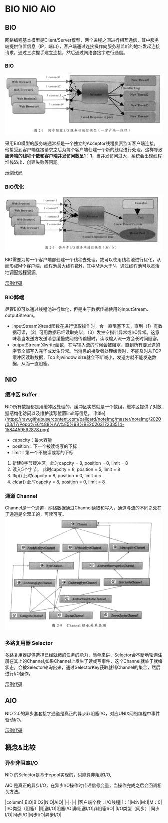 # BIO NIO AIO
## BIO
网络编程基本模型是Client/Server模型，两个进程之间进行相互通信，其中服务端提供位置信息（IP，端口），客户端通过连接操作向服务器监听的地址发起连接请求，通过三次握手建立连接，然后通过网络套接字进行通信。

### BIO

![title](https://raw.githubusercontent.com/pallcard/noteImg/master/noteImg/2020/03/16/Popo%E6%88%AA%E5%9B%BE2020316234123-1584373317560.png)

采用BIO模型的服务端通常都是一个独立的Acceptor线程负责监听客户端连接，他接受到客户端连接请求之后为每个客户端创建一个新的线程进行处理。这样导致**服务端的线程个数和客户端并发访问数呈1：1**，当并发访问过大，系统会出现线程堆栈溢出、创建失败等问题。

[示例代码](https://github.com/pallcard/learn-java/blob/master/src/main/java/com/wishhust/net/netty/bio "bio")

### BIO优化

![title](https://raw.githubusercontent.com/pallcard/noteImg/master/noteImg/2020/03/16/Popo%E6%88%AA%E5%9B%BE2020316235452-1584374147782.png)

BIO需要为每一个客户端都创建一个线程去处理，故可以使用线程池进行优化，从而形成M个客户端，线程池最大线程数N，其中M远大于N，通过线程池可以灵活地调配线程资源。

[示例代码](https://github.com/pallcard/learn-java/blob/master/src/main/java/com/wishhust/net/netty/bio2 "bio2")

### BIO弊端
尽管BIO可以通过线程池进行优化，但是由于数据传输使用的inputStream、outputStream。
* inputStream的read函数在进行读取操作时，会一直阻塞下去，直到（1）有数据可读，（2）可用数据已经读取完毕，（3）发生空指针异常或I/O异常。这意味着当发送方发送消息缓慢或网络传输慢时，读取输入流一方会长时间阻塞。
* outputStream的write函数，在写输入流的时候会被阻塞，直到所有要发送的字节全部写入完毕或发生异常。当消息的接受者处理缓慢时，不能及时从TCP缓冲区读取数据，Tcp 的window size就会不断减小，发送方就不能发送数据，从而一直阻塞。

## NIO

### 缓冲区 Buffer
NIO所有数据都是用缓冲区处理的，缓冲区实质就是一个数组，缓冲区提供了对数据结构化访问以及维护读写位置limit等信息。
![title]
(https://raw.githubusercontent.com/pallcard/noteImg/master/noteImg/2020/03/17/Popo%E6%88%AA%E5%9B%BE2020317233514-1584459592878.png)

* capacity：最大容量
* position：下一个被读或写的下标
* limit：第一个不被读或写的下标

1. 新建8字节缓冲区，此时capcity = 8, position = 0, limit = 8
2. 读入5个字节，   此时capcity = 8, position = 5, limit = 8
3. flip()         此时capcity = 8, position = 0, limit = 5
4. clear()        此时capcity = 8, position = 0, limit = 8

### 通道 Channel
Channel是一个通道，网络数据通过Channel读取和写入，通道与流的不同之处在于通道是全双工的，可读可写。
![title](https://raw.githubusercontent.com/pallcard/noteImg/master/noteImg/2020/03/17/1584459841491-1584459841500.png)

### 多路复用器 Selector
多路复用器提供选择已经就绪的任务的能力，简单来讲，Selector会不断地轮询注册在其上的Channel,如果Channel上发生了读或写事件，这个Channel就处于就绪状态，会被Selector轮询出来，通过SelectorKey获取就绪Channel的集合，然后进行I/O操作。

[示例代码](https://github.com/pallcard/learn-java/blob/master/src/main/java/com/wishhust/net/netty/nio "nio")

## AIO
NIO 2.0的异步套套接字通道是真正的异步非阻塞I/O，对应UNIX网络编程中事件驱动I/O。

[示例代码](https://github.com/pallcard/learn-java/blob/master/src/main/java/com/wishhust/net/netty/aio "aio")

## 概念&比较

### 异步非阻塞I/O
NIO 的Selector是基于epool实现的，只能算非阻塞I/O,

AIO 是真正的异步I/O，在异步I/O操作时传递信号变量，当操作完成之后会回调相关方法。


|column1|BIO|BIO2|NIO|AIO|
|-|-|-|
|客户端个数：I/O线程|1：1|M:N|M:1|M：0|
|I/O类型（阻塞）|阻塞I/O|阻塞I/O|非阻塞I/O|非阻塞I/O|
|I/O类型（同步）|同步I/O|同步I/O|同步I/O|异步I/O|











